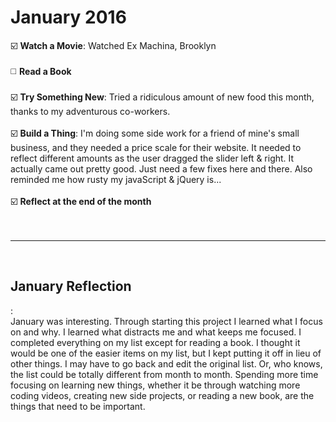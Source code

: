 <h1>January 2016</h1>

:ballot_box_with_check: <b>Watch a Movie</b>: Watched Ex Machina, Brooklyn
<br><br>
:white_medium_square: <b>Read a Book</b>
<br><br>
:ballot_box_with_check: <b>Try Something New</b>: Tried a ridiculous amount of new food this month, thanks to my adventurous co-workers. 
<br><br>
:ballot_box_with_check: <b>Build a Thing</b>: I'm doing some side work for a friend of mine's small business, and they needed a price scale for their website. It needed to reflect different amounts as the user dragged the slider left & right. It actually came out pretty good. Just need a few fixes here and there. Also reminded me how rusty my javaScript & jQuery is...
<br><br>
:ballot_box_with_check: <b>Reflect at the end of the month</b>
<br><br><br>
<hr>
<br>
<h2>January Reflection</h2>:
<br>
January was interesting. Through starting this project I learned what I focus on and why. I learned what distracts me and what keeps me focused. I completed everything on my list except for reading a book. I thought it would be one of the easier items on my list, but I kept putting it off in lieu of other things. I may have to go back and edit the original list. Or, who knows, the list could be totally different from month to month. Spending more time focusing on learning new things, whether it be through watching more coding videos, creating new side projects, or reading a new book, are the things that need to be important.
